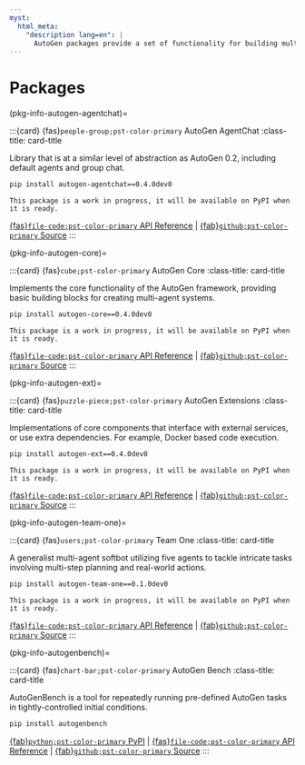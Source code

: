 ```yaml
---
myst:
  html_meta:
    "description lang=en": |
      AutoGen packages provide a set of functionality for building multi-agent applications with AI agents.
---
```


<style>
.card-title {
  font-size: 1.2rem;
  font-weight: bold;
}

.card-title svg {
  font-size: 2rem;
  vertical-align: bottom;
  margin-right: 5px;
}
</style>

# Packages

(pkg-info-autogen-agentchat)=

:::{card} {fas}`people-group;pst-color-primary` AutoGen AgentChat
:class-title: card-title

Library that is at a similar level of abstraction as AutoGen 0.2, including default agents and group chat.

```sh
pip install autogen-agentchat==0.4.0dev0
```

```{note}
This package is a work in progress, it will be available on PyPI when it is ready.
```

[{fas}`file-code;pst-color-primary` API Reference](/reference/python/autogen_agentchat/autogen_agentchat.rst) | [{fab}`github;pst-color-primary` Source](https://github.com/microsoft/autogen/tree/main/python/packages/autogen-agentchat)
:::

(pkg-info-autogen-core)=

:::{card} {fas}`cube;pst-color-primary` AutoGen Core
:class-title: card-title

Implements the core functionality of the AutoGen framework, providing basic building blocks for creating multi-agent systems.

```sh
pip install autogen-core==0.4.0dev0
```

```{note}
This package is a work in progress, it will be available on PyPI when it is ready.
```
[{fas}`file-code;pst-color-primary` API Reference](/reference/python/autogen_core/autogen_core.rst) | [{fab}`github;pst-color-primary` Source](https://github.com/microsoft/autogen/tree/main/python/packages/autogen-core)
:::

(pkg-info-autogen-ext)=

:::{card} {fas}`puzzle-piece;pst-color-primary` AutoGen Extensions
:class-title: card-title

Implementations of core components that interface with external services, or use extra dependencies. For example, Docker based code execution.

```sh
pip install autogen-ext==0.4.0dev0
```

```{note}
This package is a work in progress, it will be available on PyPI when it is ready.
```

[{fas}`file-code;pst-color-primary` API Reference](/reference/python/autogen_ext/autogen_ext.rst) | [{fab}`github;pst-color-primary` Source](https://github.com/microsoft/autogen/tree/main/python/packages/autogen-ext)
:::

(pkg-info-autogen-team-one)=

:::{card} {fas}`users;pst-color-primary` Team One
:class-title: card-title

A generalist multi-agent softbot utilizing five agents to tackle intricate tasks involving multi-step planning and real-world actions.

```sh
pip install autogen-team-one==0.1.0dev0
```

```{note}
This package is a work in progress, it will be available on PyPI when it is ready.
```

[{fas}`file-code;pst-color-primary` API Reference](/reference/index.md) | [{fab}`github;pst-color-primary` Source](https://github.com/microsoft/autogen/tree/main/python/packages/team-one)
:::

(pkg-info-autogenbench)=

:::{card} {fas}`chart-bar;pst-color-primary` AutoGen Bench
:class-title: card-title

AutoGenBench is a tool for repeatedly running pre-defined AutoGen tasks in tightly-controlled initial conditions.

```sh
pip install autogenbench
```

[{fab}`python;pst-color-primary` PyPI](https://pypi.org/project/autogenbench/) | [{fas}`file-code;pst-color-primary` API Reference](/reference/index.md) | [{fab}`github;pst-color-primary` Source](https://github.com/microsoft/autogen/tree/main/python/packages/agbench)
:::
